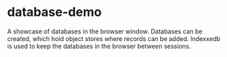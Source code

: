 # database-demo

A showcase of databases in the browser window. Databases can be created, which hold object stores where records can be added. Indexxedb is used to keep the databases in the browser between sessions.